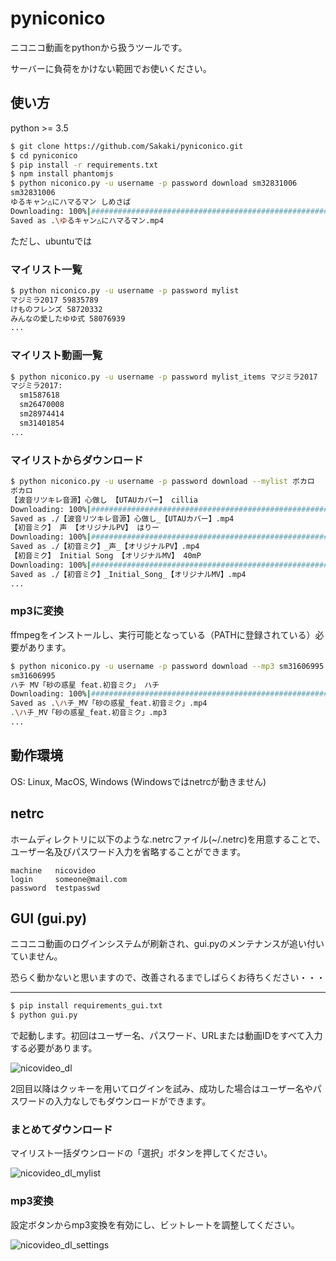 # pyniconico

ニコニコ動画をpythonから扱うツールです。

サーバーに負荷をかけない範囲でお使いください。

## 使い方

python >= 3.5

```bash
$ git clone https://github.com/Sakaki/pyniconico.git
$ cd pyniconico
$ pip install -r requirements.txt
$ npm install phantomjs
$ python niconico.py -u username -p password download sm32831006
sm32831006
ゆるキャン△にハマるマン しめさば
Downloading: 100%|#######################################################################|Time: 0:00:24
Saved as .\ゆるキャン△にハマるマン.mp4
```

ただし、ubuntuでは

### マイリスト一覧

```bash
$ python niconico.py -u username -p password mylist
マジミラ2017 59835789
けものフレンズ 58720332
みんなの愛したゆゆ式 58076939
...
```

### マイリスト動画一覧

```bash
$ python niconico.py -u username -p password mylist_items マジミラ2017
マジミラ2017:
  sm1587618
  sm26470008
  sm28974414
  sm31401854
...
```

### マイリストからダウンロード

```bash
$ python niconico.py -u username -p password download --mylist ボカロ
ボカロ
【波音リツキレ音源】心做し 【UTAUカバー】 cillia
Downloading: 100%|#######################################################################|Time: 0:00:03
Saved as ./【波音リツキレ音源】心做し_【UTAUカバー】.mp4
【初音ミク】 声 【オリジナルPV】 はりー
Downloading: 100%|#######################################################################|Time: 0:00:16
Saved as ./【初音ミク】_声_【オリジナルPV】.mp4
【初音ミク】 Initial Song 【オリジナルMV】 40mP
Downloading: 100%|#######################################################################|Time: 0:00:14
Saved as ./【初音ミク】_Initial_Song_【オリジナルMV】.mp4
...
```

### mp3に変換

ffmpegをインストールし、実行可能となっている（PATHに登録されている）必要があります。

```bash
$ python niconico.py -u username -p password download --mp3 sm31606995
sm31606995
ハチ MV「砂の惑星 feat.初音ミク」 ハチ
Downloading: 100%|#######################################################################|Time: 0:00:22
Saved as .\ハチ_MV「砂の惑星_feat.初音ミク」.mp4
.\ハチ_MV「砂の惑星_feat.初音ミク」.mp3
...
```

## 動作環境

OS: Linux, MacOS, Windows (Windowsではnetrcが動きません)

## netrc

ホームディレクトリに以下のような.netrcファイル(~/.netrc)を用意することで、ユーザー名及びパスワード入力を省略することができます。

```
machine   nicovideo
login     someone@mail.com
password  testpasswd
```

## GUI (gui.py)

ニコニコ動画のログインシステムが刷新され、gui.pyのメンテナンスが追い付いていません。

恐らく動かないと思いますので、改善されるまでしばらくお待ちください・・・

---

```bash
$ pip install requirements_gui.txt
$ python gui.py
```

で起動します。初回はユーザー名、パスワード、URLまたは動画IDをすべて入力する必要があります。

![nicovideo_dl](https://user-images.githubusercontent.com/980141/29494124-72a2b4d4-85de-11e7-894d-9112dbac6e03.png)

2回目以降はクッキーを用いてログインを試み、成功した場合はユーザー名やパスワードの入力なしでもダウンロードができます。

### まとめてダウンロード

マイリスト一括ダウンロードの「選択」ボタンを押してください。

![nicovideo_dl_mylist](https://user-images.githubusercontent.com/980141/29494138-a967c586-85de-11e7-91f5-d125775ae09e.png)

### mp3変換

設定ボタンからmp3変換を有効にし、ビットレートを調整してください。

![nicovideo_dl_settings](https://user-images.githubusercontent.com/980141/29494148-d805f75a-85de-11e7-8cfd-02e5635f4025.png)
